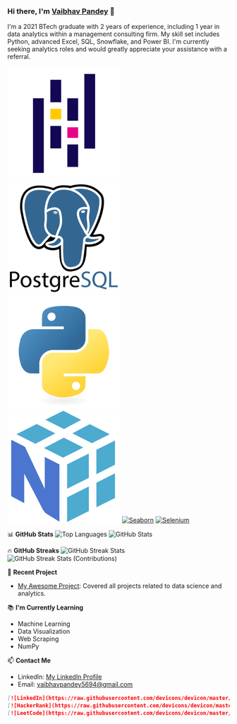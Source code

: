 ### Hi there, I'm [Vaibhav Pandey](https://www.linkedin.com/in/vaibhav-pandey-298862167) 👋

I'm a 2021 BTech graduate with 2 years of experience, including 1 year in data analytics within a management consulting firm. My skill set includes Python, advanced Excel, SQL, Snowflake, and Power BI. I'm currently seeking analytics roles and would greatly appreciate your assistance with a referral.

[![Pandas](https://raw.githubusercontent.com/devicons/devicon/master/icons/pandas/pandas-original.svg)](https://pandas.pydata.org) 
[![PostgreSQL](https://raw.githubusercontent.com/devicons/devicon/master/icons/postgresql/postgresql-original-wordmark.svg)](https://www.postgresql.org) 
[![Python](https://raw.githubusercontent.com/devicons/devicon/master/icons/python/python-original.svg)](https://www.python.org)
[![NumPy](https://raw.githubusercontent.com/devicons/devicon/master/icons/numpy/numpy-original.svg)](https://numpy.org)
[![Seaborn](https://seaborn.pydata.org/_images/logo-mark-lightbg.svg)](https://seaborn.pydata.org) 
[![Selenium](https://raw.githubusercontent.com/detain/svg-logos/780f25886640cef088af994181646db2f6b1a3f8/svg/selenium-logo.svg)](https://www.selenium.dev)


📊 **GitHub Stats**
![Top Languages](https://github-readme-stats.vercel.app/api/top-langs/?username=vaibhav5694&show_icons=true&locale=en&layout=compact)
![GitHub Stats](https://github-readme-stats.vercel.app/api?username=vaibhav5694&show_icons=true&locale=en)

🔥 **GitHub Streaks**
![GitHub Streak Stats](https://github-readme-streak-stats.herokuapp.com/?user=vaibhav5694)
![GitHub Streak Stats (Contributions)](https://github-readme-streak-stats.herokuapp.com/?user=vaibhav5694&show_icons=true&theme=dark)

🚀 **Recent Project**
- [My Awesome Project](https://github.com/vaibhav5694): Covered all projects related to data science and analytics.

📚 **I'm Currently Learning**
- Machine Learning
- Data Visualization
- Web Scraping
- NumPy

📫 **Contact Me**
- LinkedIn: [My LinkedIn Profile](https://www.linkedin.com/in/vaibhav-pandey-298862167)
- Email: [vaibhavpandey5694@gmail.com](mailto:vaibhavpandey5694@gmail.com)



```markdown
[![LinkedIn](https://raw.githubusercontent.com/devicons/devicon/master/icons/linkedin/linkedin-original.svg)](https://www.linkedin.com/in/vaibhav-pandey-298862167)
[![HackerRank](https://raw.githubusercontent.com/devicons/devicon/master/icons/hackerrank/hackerrank-original-wordmark.svg)](https://www.hackerrank.com/your_username)
[![LeetCode](https://raw.githubusercontent.com/devicons/devicon/master/icons/leetcode/leetcode-plain.svg)](https://leetcode.com/your_username)
```


